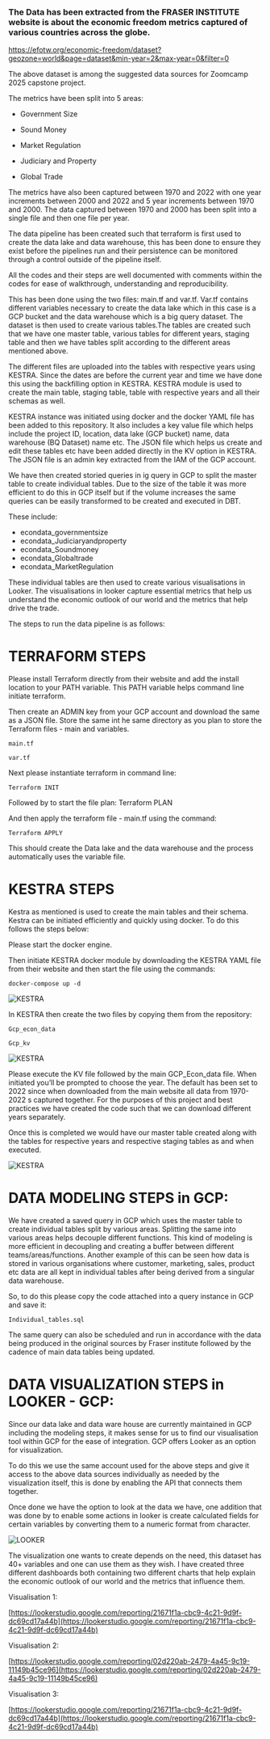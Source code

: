 ### The Data has been extracted from the FRASER INSTITUTE website is about the economic freedom metrics captured of various countries across the globe. 

[https://efotw.org/economic-freedom/dataset?geozone=world&page=dataset&min-year=2&max-year=0&filter=0
](url)


The above dataset is among the suggested data sources for Zoomcamp 2025 capstone project.

The metrics have been split into 5 areas:

- Government Size

- Sound Money

- Market Regulation

- Judiciary and Property

- Global Trade

The metrics have also been captured between 1970 and 2022 with one year increments between 2000 and 2022 and 5 year increments between 1970 and 2000. The data captured between 1970 and 2000 has been split into a single file and then one file per year. 





The data pipeline has been created such that terraform is first used to create the data lake and data warehouse, this has been done to ensure they exist before the pipelines run and their persistence can be monitored through a control outside of the pipeline itself.

All the codes and their steps are well documented with comments within the codes for ease of walkthrough, understanding and reproducibility. 


This has been done using the two files: main.tf and var.tf. Var.tf contains different variables necessary to create the data lake which in this case is a GCP bucket and the data warehouse which is a big query dataset. The dataset is then used to create various tables.The tables are created such that we have one master table, various tables for different years, staging table and then we have tables split according to the different areas mentioned above.

The different files are uploaded into the tables with respective years using KESTRA. Since the dates are before the current year and time we have done this using the backfilling option in KESTRA. KESTRA module is used to create the main table, staging table, table with respective years and all their schemas as well.



KESTRA instance was initiated using docker and the docker YAML file has been added to this repository. It also includes a key value file which helps include the project ID, location, data lake (GCP bucket) name, data warehouse (BQ Dataset) name etc. The JSON file which helps us create and edit these tables etc have been added directly in the KV option in KESTRA. The JSON file is an admin key extracted from the IAM of the GCP account. 

We have then created storied queries in ig query in GCP to split the master table to create individual tables. Due to the size of the table it was more efficient to do this  in GCP itself but if the volume increases the same queries can be easily transformed to be created and executed in DBT.

These include:

- econdata_governmentsize
- econdata_Judiciaryandproperty
- econdata_Soundmoney
- econdata_Globaltrade
- econdata_MarketRegulation


These individual tables are then used to create various visualisations in Looker. The visualisations in looker capture essential metrics that help us understand the economic outlook of our world and the metrics that help drive the trade.





The steps to run the data pipeline is as follows:


# TERRAFORM STEPS

Please install Terraform directly from their website and add the install location to your PATH variable. This PATH variable helps command line initiate terraform. 

Then create an ADMIN key from your GCP account and download the same as a JSON file. Store the same int he same directory as you plan to store the Terraform files - main and variables. 

```
main.tf
```

```
var.tf
```

Next please instantiate terraform in command line:

```
Terraform INIT
```

Followed by to start the file plan:	Terraform PLAN

And then apply the terraform file - main.tf using the command:

```
Terraform APPLY
```

This should create the Data lake and the data warehouse and the process automatically uses the variable file.



# KESTRA STEPS

Kestra as mentioned is used to create the main tables and their schema. Kestra can be initiated efficiently and quickly using docker. To do this follows the steps below:

Please start the docker engine.

Then initiate KESTRA docker module by downloading the KESTRA YAML file from their website and then start the file using the commands:

```
docker-compose up -d
```

![KESTRA](https://github.com/singh3ss/zoomcamp2025project_worldecon/blob/main/IMAGES/IMG1.png)


In KESTRA then create the two files by copying them from the repository:

```
Gcp_econ_data
```

```
Gcp_kv
```

![KESTRA](https://github.com/singh3ss/zoomcamp2025project_worldecon/blob/main/IMAGES/IMG2.png)


Please execute the KV file followed by the main GCP_Econ_data file. When initiated you’ll be prompted to choose the year. The default has been set to 2022 since when downloaded from the main website all data from 1970-2022 s captured together. For the purposes of this project and best practices we have created the code such that we can download different years separately. 


Once this is completed we would have our master table created along with the tables for respective years and respective staging tables as and when executed. 


![KESTRA](https://github.com/singh3ss/zoomcamp2025project_worldecon/blob/main/IMAGES/IMG3.png)



# DATA MODELING STEPS in GCP:

We have created a saved query in GCP which uses the master table to create individual tables split by various areas. Splitting the same into various areas helps decouple different functions. This kind of modeling is more efficient in decoupling and creating a buffer between different teams/areas/functions. Another example of this can be seen how data is stored in various organisations where customer, marketing, sales, product etc data are all kept in individual tables after being derived from a singular data warehouse.

So, to do this please copy the code attached into a query instance in GCP and save it:

```
Individual_tables.sql
```


The same query can also be scheduled and run in accordance with the data being produced in the original sources by Fraser institute followed by the cadence of main data tables being updated. 



# DATA VISUALIZATION STEPS in LOOKER - GCP:


Since our data lake and data ware house are currently maintained in GCP including the modeling steps, it makes sense for us to find our visualisation tool within GCP for the ease of integration. GCP offers Looker as an option for visualization.

To do this we use the same account used for the above steps and give it access to the above data sources individually as needed by the visualization itself, this is done by enabling the API that connects them together. 


Once done we have the option to look at the data we have, one addition that was done by to enable some actions in looker is create calculated fields for certain variables by converting them to a numeric format from character.

![LOOKER](https://github.com/singh3ss/zoomcamp2025project_worldecon/blob/main/IMAGES/IMG4.png)


The visualization one wants to create depends on the need, this dataset has 40+ variables and one can use them as they wish. I have created three different dashboards both containing two different charts that help explain the economic outlook of our world and the metrics that influence them. 


Visualisation 1:

[https://lookerstudio.google.com/reporting/21671f1a-cbc9-4c21-9d9f-dc69cd17a44b](https://lookerstudio.google.com/reporting/21671f1a-cbc9-4c21-9d9f-dc69cd17a44b)


Visualisation 2:

[https://lookerstudio.google.com/reporting/02d220ab-2479-4a45-9c19-11149b45ce96](https://lookerstudio.google.com/reporting/02d220ab-2479-4a45-9c19-11149b45ce96)


Visualisation 3:

[https://lookerstudio.google.com/reporting/21671f1a-cbc9-4c21-9d9f-dc69cd17a44b](https://lookerstudio.google.com/reporting/21671f1a-cbc9-4c21-9d9f-dc69cd17a44b)




